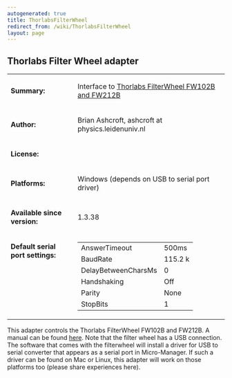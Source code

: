 ```yaml
---
autogenerated: true
title: ThorlabsFilterWheel
redirect_from: /wiki/ThorlabsFilterWheel
layout: page
---
```


## Thorlabs Filter Wheel adapter

<table cellspacing=3>
<tr>
<td markdown="1">

**Summary:**

</td>
<td markdown="1" valign="top">

Interface to [Thorlabs FilterWheel FW102B and
FW212B](http://www.thorlabs.com/NewGroupPage9.cfm?ObjectGroup_ID=988)

</td>
</tr>
<tr>
<td markdown="1">

**Author:**

</td>
<td markdown="1">

Brian Ashcroft, ashcroft at physics.leidenuniv.nl

</td>
</tr>
<tr>
<td markdown="1">

**License:**

</td>
<td markdown="1">
</td>
</tr>
<tr>
<td markdown="1">

**Platforms:**

</td>
<td markdown="1">

Windows (depends on USB to serial port driver)

</td>
</tr>
<tr>
<td markdown="1">

**Available since version:**

</td>
<td markdown="1">

1.3.38

</td>
<tr>
<td markdown="1" valign=top>

**Default serial port settings:**

</td>
<td markdown="1" valign=top>

|                     |         |
|---------------------|---------|
| AnswerTimeout       | 500ms   |
| BaudRate            | 115.2 k |
| DelayBetweenCharsMs | 0       |
| Handshaking         | Off     |
| Parity              | None    |
| StopBits            | 1       |

</td>
</tr>
</table>

This adapter controls the Thorlabs FilterWheel FW102B and FW212B. A
manual can be found
[here](http://www.thorlabs.com/Thorcat/16600/16667-D02.pdf). Note that
the filter wheel has a USB connection. The software that comes with the
filterwheel will install a driver for USB to serial converter that
appears as a serial port in Micro-Manager. If such a driver can be found
on Mac or Linux, this adapter will work on those platforms too (please
share experiences here).

